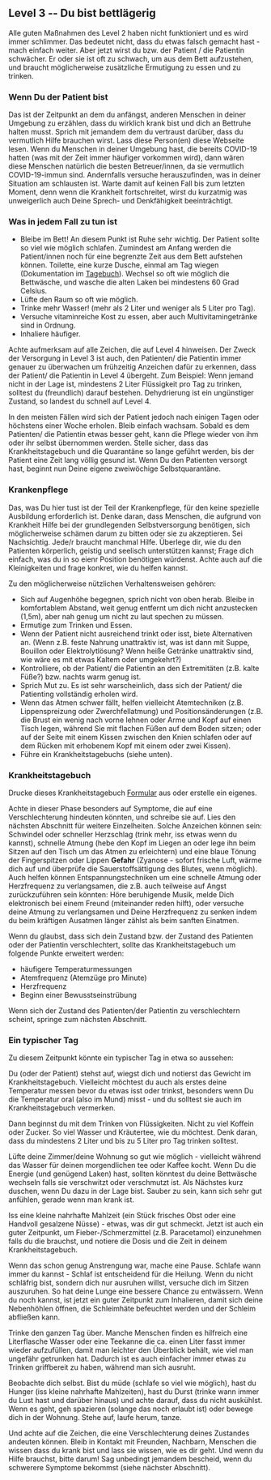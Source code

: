 ## Level 3 -- Du bist bettlägerig

Alle guten Maßnahmen des Level 2 haben nicht funktioniert und es wird immer schlimmer. Das bedeutet nicht, dass du etwas falsch gemacht hast - mach einfach weiter. Aber jetzt wirst du bzw. der Patient / die Patientin schwächer. Er oder sie ist oft zu schwach, um aus dem Bett aufzustehen, und braucht möglicherweise zusätzliche Ermutigung zu essen und zu trinken. 

### Wenn Du der Patient bist

Das ist der Zeitpunkt an dem du anfängst, anderen Menschen in deiner Umgebung zu erzählen, dass du wirklich krank bist und dich an Bettruhe halten musst. Sprich mit jemandem dem du vertraust darüber, dass du vermutlich Hilfe brauchen wirst. Lass diese Person(en) diese Webseite lesen. Wenn du Menschen in deiner Umgebung hast, die bereits COVID-19 hatten (was mit der Zeit immer häufiger vorkommen wird), dann wären diese Menschen natürlich die besten Betreuer/innen, da sie vermutlich COVID-19-immun sind. Andernfalls versuche herauszufinden, was in deiner Situation am schlausten ist. Warte damit auf keinen Fall bis zum letzten Moment, denn wenn die Krankheit fortschreitet, wirst du kurzatmig was unweigerlich auch Deine Sprech- und Denkfähigkeit beeinträchtigt.

### Was in jedem Fall zu tun ist

* Bleibe im Bett! An diesem Punkt ist Ruhe sehr wichtig. Der Patient sollte so viel wie möglich schlafen. Zumindest am Anfang werden die Patient/innen noch für eine begrenzte Zeit aus dem Bett aufstehen können. Toilette, eine kurze Dusche, einmal am Tag wiegen (Dokumentation im [Tagebuch](/images/covid-diary.pdf)). Wechsel so oft wie möglich die Bettwäsche, und wasche die alten Laken bei mindestens 60 Grad Celsius.
* Lüfte den Raum so oft wie möglich.
* Trinke mehr Wasser! (mehr als 2 Liter und weniger als 5 Liter pro Tag).
* Versuche vitaminreiche Kost zu essen, aber auch Multivitamingetränke sind in Ordnung.
* Inhaliere häufiger.

Achte aufmerksam auf alle Zeichen, die auf Level 4 hinweisen. Der Zweck der Versorgung in Level 3 ist auch, den Patienten/ die Patientin immer genauer zu überwachen um frühzeitig Anzeichen dafür zu erkennen, dass der Patient/ die Patientin in Level 4 übergeht. Zum Beispiel: Wenn jemand nicht in der Lage ist, mindestens 2 Liter Flüssigkeit pro Tag zu trinken, solltest du (freundlich) darauf bestehen. Dehydrierung ist ein ungünstiger Zustand, so landest du schnell auf Level 4.

In den meisten Fällen wird sich der Patient jedoch nach einigen Tagen oder höchstens einer Woche erholen. Bleib einfach wachsam. Sobald es dem Patienten/ die Patientin etwas besser geht, kann die Pflege wieder von ihm oder ihr selbst übernommen werden. Stelle sicher, dass das Krankheitstagebuch und die Quarantäne so lange geführt werden, bis der Patient eine Zeit lang völlig gesund ist. Wenn Du den Patienten versorgt hast, beginnt nun Deine eigene zweiwöchige Selbstquarantäne.

### Krankenpflege

Das, was Du hier tust ist der Teil der Krankenpflege, für den keine spezielle Ausbildung erforderlich ist. Denke daran, dass Menschen, die aufgrund von Krankheit Hilfe bei der grundlegenden Selbstversorgung benötigen, sich möglicherweise schämen darum zu bitten oder sie zu akzeptieren. Sei Nachsichtig. Jede/r braucht manchmal Hilfe. Überlege dir, wie du den Patienten körperlich, geistig und seelisch unterstützen kannst; Frage dich einfach, was du in so eienr Position benötigen würdenst. Achte auch auf die Kleinigkeiten und frage konkret, wie du helfen kannst.

Zu den möglicherweise nützlichen Verhaltensweisen gehören:
* Sich auf Augenhöhe begegnen, sprich nicht von oben herab. Bleibe in komfortablem Abstand, weit genug entfernt um dich nicht anzustecken (1,5m), aber nah genug um nicht zu laut spechen zu müssen. 
* Ermutige zum Trinken und Essen.
* Wenn der Patient nicht ausreichend trinkt oder isst, biete Alternativen an. (Wenn z.B. feste Nahrung unattraktiv ist, was ist dann mit Suppe, Bouillon oder Elektrolytlösung? Wenn heiße Getränke unattraktiv sind, wie wäre es mit etwas Kaltem oder umgekehrt?) 
* Kontrolliere, ob der Patient/ die Patientin an den Extremitäten (z.B. kalte Füße?) bzw. nachts warm genug ist. 
* Sprich Mut zu. Es ist sehr warscheinlich, dass sich der Patient/ die Patienting vollständig erholen wird. 
* Wenn das Atmen schwer fällt, helfen vielleicht Atemtechniken (z.B. Lippenspreizung oder Zwerchfellatmung) und Positionsänderungen (z.B. die Brust ein wenig nach vorne lehnen oder Arme und Kopf auf einen Tisch legen, während Sie mit flachen Füßen auf dem Boden sitzen; oder auf der Seite mit einem Kissen zwischen den Knien schlafen oder auf dem Rücken mit erhobenem Kopf mit einem oder zwei Kissen). 
* Führe ein Krankheitstagebuchs (siehe unten).


### Krankheitstagebuch

Drucke dieses Krankheitstagebuch [Formular](/images/covid-diary.pdf) aus oder erstelle ein eigenes. 

Achte in dieser Phase besonders auf Symptome, die auf eine Verschlechterung hindeuten könnten, und schreibe sie auf. Lies den nächsten Abschnitt für weitere Einzelheiten. Solche Anzeichen können sein: Schwindel oder schneller Herzschlag (trink mehr, iss etwas wenn du kannst), schnelle Atmung (hebe den Kopf im Liegen an oder lege ihn beim Sitzen auf den Tisch um das Atmen zu erleichtern) und eine blaue Tönung der Fingerspitzen oder Lippen  **Gefahr** (Zyanose - sofort frische Luft, wärme dich auf und überprüfe die Sauerstoffsättigung des Blutes, wenn möglich). Auch helfen können Entspannungstechniken um eine schnelle Atmung oder Herzfrequenz zu verlangsamen, die z.B. auch teilweise auf Angst zurückzuführen sein könnten: Höre beruhigende Musik, melde Dich elektronisch bei einem Freund (miteinander reden hilft), oder versuche deine Atmung zu verlangsamen und Deine Herzfrequenz zu senken indem du beim kräftigen Ausatmen länger zählst als beim sanften Einatmen. 

Wenn du glaubst, dass sich dein Zustand bzw. der Zustand des Patienten oder der Patientin verschlechtert, sollte das Krankheitstagebuch um folgende Punkte erweitert werden: 
- häufigere Temperaturmessungen
- Atemfrequenz (Atemzüge pro Minute)
- Herzfrequenz
- Beginn einer Bewusstseinstrübung

Wenn sich der Zustand des Patienten/der Patientin zu verschlechtern scheint, springe zum nächsten Abschnitt. 

### Ein typischer Tag

Zu diesem Zeitpunkt könnte ein typischer Tag in etwa so aussehen: 

Du (oder der Patient) stehst auf, wiegst dich und notierst das Gewicht im Krankheitstagebuch. Vielleicht möchtest du auch als erstes deine Temperatur messen bevor du etwas isst oder trinkst, besonders wenn Du die Temperatur oral (also im Mund) misst - und du solltest sie auch im Krankheitstagebuch vermerken. 

Dann beginnst du mit dem Trinken von Flüssigkeiten. Nicht zu viel Koffein oder Zucker. So viel Wasser und Kräutertee, wie du möchtest. Denk daran, dass du mindestens 2 Liter und bis zu 5 Liter pro Tag trinken solltest. 

Lüfte deine Zimmer/deine Wohnung so gut wie möglich - vielleicht während das Wasser für deinen morgendlichen tee oder Kaffee kocht.  Wenn Du die Energie (und genügend Laken) hast, sollten könntest du deine Bettwäsche  wechseln falls sie verschwitzt oder verschmutzt ist. Als Nächstes kurz duschen, wenn Du dazu in der Lage bist. Sauber zu sein, kann sich sehr gut anfühlen, gerade wenn man krank ist.

Iss eine kleine nahrhafte Mahlzeit (ein Stück frisches Obst oder eine Handvoll gesalzene Nüsse) - etwas, was dir gut schmeckt. Jetzt ist auch ein guter Zeitpunkt, um Fieber-/Schmerzmittel (z.B. Paracetamol) einzunehmen falls du die brauchst, und notiere  die Dosis und die Zeit in deinem Krankheitstagebuch. 

Wenn das schon genug Anstrengung war, mache eine Pause. Schlafe wann immer du kannst - Schlaf ist entscheidend für die Heilung. Wenn du nicht schläfrig bist, sondern dich nur ausruhen willst, versuche dich im Sitzen auszuruhen. So hat deine Lunge eine bessere Chance zu entwässern. Wenn du noch kannst, ist jetzt ein guter Zeitpunkt zum Inhalieren, damit sich deine Nebenhöhlen öffnen, die Schleimhäte befeuchtet werden und der Schleim abfließen kann. 

Trinke den ganzen Tag über. Manche Menschen finden es hilfreich eine Literflasche Wasser oder eine Teekanne die ca. einen Liter fasst immer wieder aufzufüllen, damit man leichter den Überblick behält, wie viel man ungefähr getrunken hat. Dadurch ist es auch einfacher immer etwas zu Trinken griffbereit zu haben, während man sich ausruht. 

Beobachte dich selbst. Bist du müde (schlafe so viel wie möglich), hast du Hunger (iss kleine nahrhafte Mahlzeiten), hast du Durst (trinke wann immer du Lust hast und darüber hinaus) und achte darauf, dass du nicht auskühlst. Wenn es geht, geh spazieren (solange das noch erlaubt ist) oder bewege dich in der Wohnung. Stehe auf, laufe herum, tanze. 

Und achte auf die Zeichen, die eine Verschlechterung deines Zustandes andeuten können. Bleib in Kontakt mit Freunden, Nachbarn, Menschen die wissen dass du krank bist und lass sie wissen, wie es dir geht. Und wenn du Hilfe brauchst, bitte darum! Sag unbedingt jemandem bescheid, wenn du schwerere Symptome bekommst (siehe nächster Abschnitt). 
